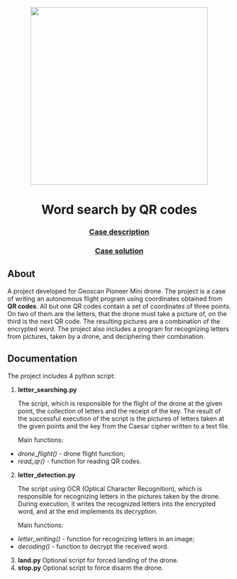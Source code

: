 <p align="center">
      <img src="http://sun9-87.userapi.com/c627118/v627118100/42db9/7ppi9z9xugg.jpg" width="400">
</p>
<h1 align="center">Word search by QR codes</a>
<h3 align="center"><a href="https://docs.google.com/document/d/1HxJ86YWJzMRQRYc6xhSHnRrwHZqNWnkgFet6kvs_mLI/edit#" target="_blank">Case description </a> 
<h3 align="center"><a href="https://docs.google.com/document/d/1HxJ86YWJzMRQRYc6xhSHnRrwHZqNWnkgFet6kvs_mLI/edit#" target="_blank">Case solution </a> 
</p>

## About
A project developed for Geoscan Pioneer Mini drone. The project is a case of writing an autonomous flight program using coordinates obtained from **QR codes**. All but one QR codes contain a set of coordinates of three points. On two of them are the letters, that the drone must take a picture of, on the third is the next QR code. The resulting pictures are a combination of the encrypted word. The project also includes a program for recognizing letters from pictures, taken by a drone, and deciphering their combination.

## Documentation
The project includes 4 python script:
1. **letter_searching.py** </p>
The script, which is responsible for the flight of the drone at the given point, the collection of letters and the receipt of the key. The result of the successful execution of the script is the pictures of letters taken at the given points and the key from the Caesar cipher written to a text file. </p>
Main functions:
- *drone_flight()* - drone flight function;
- *read_qr()* - function for reading QR codes.
2. **letter_detection.py** </p>
The script using OCR (Optical Character Recognition), which is responsible for recognizing letters in the pictures taken by the drone. During execution, it writes the recognized letters into the encrypted word, and at the end implements its decryption. </p>
Main functions:
- *letter_writing()* - function for recognizing letters in an image;
- *decoding()* - function to decrypt the received word.
3. **land.py**
Optional script for forced landing of the drone.
4. **stop.py**
Optional script to force disarm the drone.

